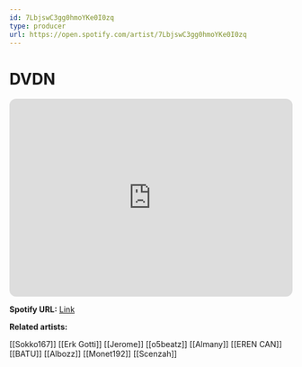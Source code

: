 ```yaml
---
id: 7LbjswC3gg0hmoYKe0I0zq
type: producer
url: https://open.spotify.com/artist/7LbjswC3gg0hmoYKe0I0zq
---
```

# DVDN

<iframe style="border-radius:12px" src="https://open.spotify.com/embed/artist/7LbjswC3gg0hmoYKe0I0zq" width="100%" height="352" frameBorder="0" allowfullscreen="" allow="autoplay; clipboard-write; encrypted-media; fullscreen; picture-in-picture" loading="lazy"></iframe>

**Spotify URL:** [Link](https://open.spotify.com/artist/7LbjswC3gg0hmoYKe0I0zq)

**Related artists:**

[[Sokko167]]
[[Erk Gotti]]
[[Jerome]]
[[o5beatz]]
[[Almany]]
[[EREN CAN]]
[[BATU]]
[[Albozz]]
[[Monet192]]
[[Scenzah]]
